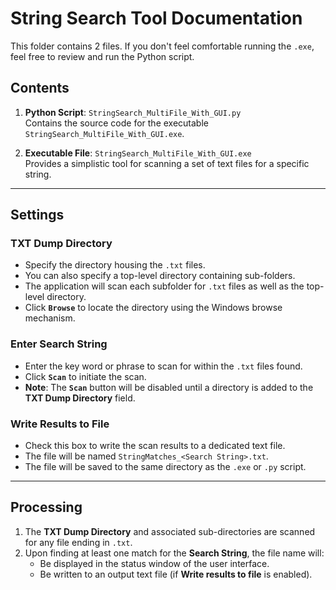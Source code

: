 # String Search Tool Documentation

This folder contains 2 files. If you don't feel comfortable running the `.exe`, feel free to review and run the Python script.

## Contents

1. **Python Script**: `StringSearch_MultiFile_With_GUI.py`  
   Contains the source code for the executable `StringSearch_MultiFile_With_GUI.exe`.

2. **Executable File**: `StringSearch_MultiFile_With_GUI.exe`  
   Provides a simplistic tool for scanning a set of text files for a specific string.

---

## Settings

### **TXT Dump Directory**
- Specify the directory housing the `.txt` files.  
- You can also specify a top-level directory containing sub-folders.  
- The application will scan each subfolder for `.txt` files as well as the top-level directory.  
- Click **`Browse`** to locate the directory using the Windows browse mechanism.

### **Enter Search String**
- Enter the key word or phrase to scan for within the `.txt` files found.  
- Click **`Scan`** to initiate the scan.  
- **Note**: The **`Scan`** button will be disabled until a directory is added to the **TXT Dump Directory** field.

### **Write Results to File**
- Check this box to write the scan results to a dedicated text file.  
- The file will be named `StringMatches_<Search String>.txt`.  
- The file will be saved to the same directory as the `.exe` or `.py` script.

---

## Processing

1. The **TXT Dump Directory** and associated sub-directories are scanned for any file ending in `.txt`.  
2. Upon finding at least one match for the **Search String**, the file name will:
   - Be displayed in the status window of the user interface.
   - Be written to an output text file (if **Write results to file** is enabled).

